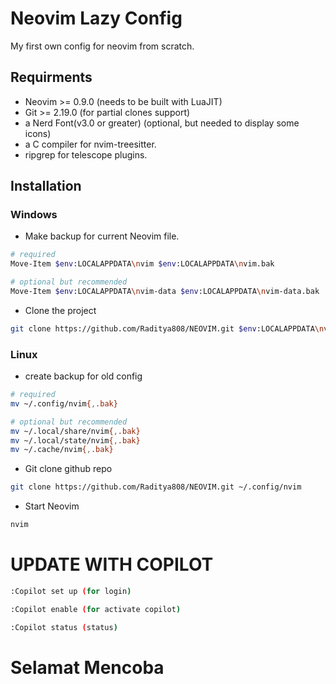 # Neovim Lazy Config

My first own config for neovim from scratch.

## Requirments

- Neovim >= 0.9.0 (needs to be built with LuaJIT)
- Git >= 2.19.0 (for partial clones support)
- a Nerd Font(v3.0 or greater) (optional, but needed to display some icons)
- a C compiler for nvim-treesitter.
- ripgrep for telescope plugins.

## Installation

### Windows

- Make backup for current Neovim file.

```bash
# required
Move-Item $env:LOCALAPPDATA\nvim $env:LOCALAPPDATA\nvim.bak

# optional but recommended
Move-Item $env:LOCALAPPDATA\nvim-data $env:LOCALAPPDATA\nvim-data.bak
```

- Clone the project

```bash
git clone https://github.com/Raditya808/NEOVIM.git $env:LOCALAPPDATA\nvim
```

### Linux

- create backup for old config

```bash
# required
mv ~/.config/nvim{,.bak}

# optional but recommended
mv ~/.local/share/nvim{,.bak}
mv ~/.local/state/nvim{,.bak}
mv ~/.cache/nvim{,.bak}
```

- Git clone github repo

```bash
git clone https://github.com/Raditya808/NEOVIM.git ~/.config/nvim
```

- Start Neovim

```bash
nvim
```

# UPDATE WITH COPILOT

```bash
:Copilot set up (for login)
```

```bash
:Copilot enable (for activate copilot)
```

```bash
:Copilot status (status)
```
# Selamat Mencoba
